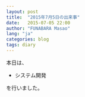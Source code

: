 ```yaml
---
layout: post
title:  "2015年7月5日の出来事"
date:   2015-07-05 22:00
author: "FUNABARA Masao"
lang: "ja"
categories: blog
tags: diary
---
```


本日は、

* システム開発

を行いました。
